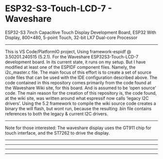 ﻿
# ESP32-S3-Touch-LCD-7 - Waveshare

ESP32-S3 7inch Capacitive Touch Display Development Board, ESP32 With Display, 800×480, 5-point Touch, 32-bit LX7 Dual-core Processor

___

This is VS Code/PlatformIO project, Using framework-espidf @ 3.50201.240515 (5.2.1). For the Waveshare ESP32S3-Touch-LCD-7 development board.
In its current state, it runs on my setup. But I have modified at least one of the ESPIDF component files. Namely, the i2c_master.c file.
The main focus of this effort is to create a set of source code files that can be used with the IDE configuration described above. 
The code contained in this repository comes primarily from the code found at the Waveshare Wiki site, for this board. And is assumed to be ‘open source’ code.
The main reason for the creation of this repository is, the code found, at the wiki site, was written around what espressif now calls ‘legacy I2C drivers’. 
Using the 5.2 framework to compile the wiki source code creates a binary the will flash, but wont run, because the resulting .bin file contains references to both the legacy & current I2C drivers.     



    
---
Note for those interested:
The waveshare display uses the GT911 chip for touch interface, and the ST7262 to drive the display.
  
___



  
___
 
___
 
___
 
